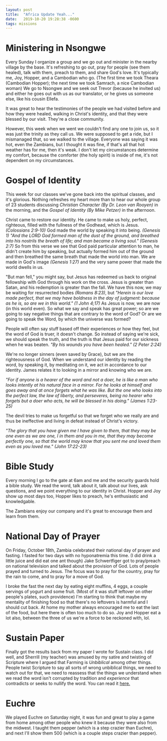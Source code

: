 ```yaml
---
layout: post
title:  "Africa Update Yeah..."
date:   2019-10-20 19:28:38 -0600
tags: missions
---
```


Ministering in Nsongwe
================
Every Sunday I organize a group and we go out and minister in the nearby village by the base. It's refreshing to go out, pray for people (see them healed), talk with them, preach to them, and share God's love. It's typically me, Joy, Hopper, and a Cambodian who go. (The first time we took Theara (Cambodian Hopper); the next time we took Samrach, a nice Cambodian woman) We go to Nsongwe and we seek out Trevor (because he invited us) and either he goes out with us as our translator, or he gives us someone else, like his cousin Ellefa.

It was great to hear the testimonies of the people we had visited before and how they were healed, walking in Christ's identity, and that they were blessed by our visit. They're a close community.

However, this week when we went we couldn't find any one to join us, so it was just the trinity as they call us. We were supposed to get a ride, but I mismanaged that, so we walked to the village. Everyone was saying it was hot, even the Zambians, but I thought it was fine, if that's all that hot weather has for me, then it's weak. I don't let my circumstances determine my comfort, because the comforter (the holy spirit) is inside of me, it's not dependent on my circumstances.

Gospel of Identity
=============

This week for our classes we've gone back into the spiritual classes, and it's glorious. Nothing refreshes my heart more than to hear our whole group of 23 students discussing *Christian Character (By Dr. Leon van Rooyen)* in the morning, and the *Gospel of Identity (By Mike Petzer)* in the afternoon.

Christ came to restore our identity. He came to make us holy, perfect, righteous, filled with the fullness of the Godhead, which is Jesus. *(Colossians 2:9-10)* God made the world by speaking it into being. *(Genesis 1)*
*"And the LORD God formed man of the dust of the ground, and breathed into his nostrils the breath of life; and man became a living soul." (Genesis 2:7)* So from this verse we see that God paid particular attention to man, he didn't create him by speaking, but actually formed him out of the ground and then breathed the same breath that made the world into man. We are made in God's image *(Genesis 1:27)* and the very same power that made the world dwells in us. 

"But man fell," you might say, but Jesus has redeemed us back to original fellowship with God through his work on the cross. Jesus is greater than Satan, and his redemption is greater than the fall. We have this now, we may be waiting for resurrected bodies *(Romans 8:23)*, but *"Herein is our love made perfect, that we may have boldness in the day of judgment: because as he is, so are we in this world." (1 John 4;17)* As Jesus is now, we are now (in this world even). So what we say and speak has great power; so are we going to say negative things that are contrary to the word of God? Or are we going to speak the Word, by which the universe was formed?

People will often say stuff based off their experiences or how they feel, but the word of God is truer, it doesn't change. So instead of saying we're sick, we should speak the truth, and the truth is that Jesus paid for our sickness when he was beaten. *"By his wounds you have been healed." (2 Peter 2:24)*

We're no longer sinners (even saved by Grace), but we are the righteousness of God. When we understand our identity by reading the word, by speaking it, by meditating on it, we act in accordance to our identity. James relates it to looking in a mirror and knowing who we are.

*"For if anyone is a hearer of the word and not a doer, he is like a man who looks intently at his natural face in a mirror.
For he looks at himself and goes away and at once forgets what he was like.
But the one who looks into the perfect law, the law of liberty, and perseveres, being no hearer who forgets but a doer who acts, he will be blessed in his doing." (James 1:23-25)*

The devil tries to make us forgetful so that we forget who we really are and thus be ineffective and living in defeat instead of Christ's victory. 

*"The glory that you have given me I have given to them, that they may be one even as we are one,
I in them and you in me, that they may become perfectly one, so that the world may know that you sent me and loved them even as you loved me." (John 17:22-23)*

Bible Study
===========
Every morning I go to the gate at 6am and me and the security guards hold a bible study. We read the word, talk about it, talk about our lives, ask questions, and we point everything to our identity in Christ. Hopper and Joy show up most days too, Hopper likes to preach, he's enthusiastic and knowledgable.

The Zambians enjoy our company and it's great to encourage them and learn from them.

National Day of Prayer
===========
On Friday, October 18th, Zambia celebrated their national day of prayer and fasting. I fasted for two days with no hyponatremia this time. (I did drink a little juice and did eat one ant though) Jake Schwertfiger got to pray/preach on national television and talked about the provision of God. Lots of people prayed and turned to Jesus. The focus was to pray for the country, pray for the rain to come, and to pray for a move of God.

I broke the fast the next day by eating eight muffins, 4 eggs, a couple servings of yogurt and some fruit. (Most of it was stuff leftover on other people's plates, such providence) I'm starting to think that maybe my mentality of finishing food so that there's no leftovers is harmful and I should cut back. At home my mother always encouraged me to eat the last of the food, but here there is often too much to do so. Joy and Hopper eat a lot also, between the three of us we're a force to be reckoned with, lol.

Sustain Paper
===========

Finally got the results back from my paper I wrote for Sustain class. I did well, and Sherrill (my teacher) was amused by my satire and twisting of Scripture where I argued that Farming is _Unbiblical_ among other things. People twist Scripture to say all sorts of wrong unbiblical things, we need to watch out for that, we need to reassess that the things we understand when we read the word isn't corrupted by tradition and *experience* that contradicts or seeks to nullify the word.
You can read it [here.](http://tnelsond.com/assets/farmingisunbiblical.pdf)

Euchre
=====

We played Euchre on Saturday night, it was fun and great to play a game from home among other people who knew it because they were also from the midwest. I taught them pepper (which is a step crazier than Euchre), and next I'll show them 500 (which is a couple steps crazier than pepper).
